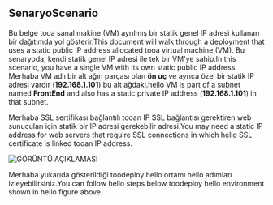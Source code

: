 ## <a name="scenario"></a><span data-ttu-id="38265-101">Senaryo</span><span class="sxs-lookup"><span data-stu-id="38265-101">Scenario</span></span>
<span data-ttu-id="38265-102">Bu belge tooa sanal makine (VM) ayrılmış bir statik genel IP adresi kullanan bir dağıtımda yol gösterir.</span><span class="sxs-lookup"><span data-stu-id="38265-102">This document will walk through a deployment that uses a static public IP address allocated tooa virtual machine (VM).</span></span> <span data-ttu-id="38265-103">Bu senaryoda, kendi statik genel IP adresi ile tek bir VM'ye sahip.</span><span class="sxs-lookup"><span data-stu-id="38265-103">In this scenario, you have a single VM with its own static public IP address.</span></span> <span data-ttu-id="38265-104">Merhaba VM adlı bir alt ağın parçası olan **ön uç** ve ayrıca özel bir statik IP adresi vardır (**192.168.1.101**) bu alt ağdaki.</span><span class="sxs-lookup"><span data-stu-id="38265-104">hello VM is part of a subnet named **FrontEnd** and also has a static private IP address (**192.168.1.101**) in that subnet.</span></span>

<span data-ttu-id="38265-105">Merhaba SSL sertifikası bağlantılı tooan IP SSL bağlantısı gerektiren web sunucuları için statik bir IP adresi gerekebilir adresi.</span><span class="sxs-lookup"><span data-stu-id="38265-105">You may need a static IP address for web servers that require SSL connections in which hello SSL certificate is linked tooan IP address.</span></span> 

![GÖRÜNTÜ AÇIKLAMASI](./media/virtual-network-deploy-static-pip-scenario-include/figure1.png)

<span data-ttu-id="38265-107">Merhaba yukarıda gösterildiği toodeploy hello ortamı hello adımları izleyebilirsiniz.</span><span class="sxs-lookup"><span data-stu-id="38265-107">You can follow hello steps below toodeploy hello environment shown in hello figure above.</span></span>

